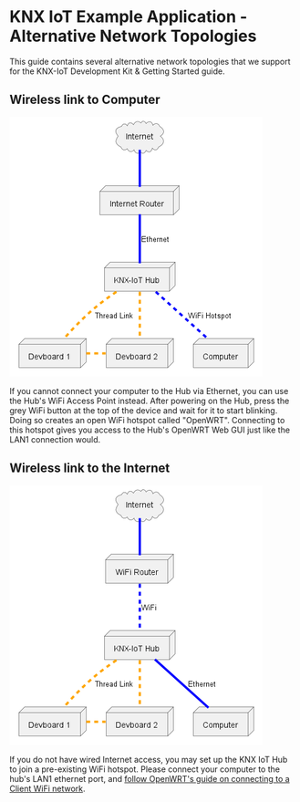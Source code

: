 # KNX IoT Example Application - Alternative Network Topologies

This guide contains several alternative network topologies that we support for the KNX-IoT Development Kit & Getting Started guide.

## Wireless link to Computer

![](puml/getting-started/png/hotspot-network-topology.png)

If you cannot connect your computer to the Hub via Ethernet, you can use the Hub's WiFi Access Point instead. After powering on the Hub, press the grey WiFi button at the top of the device and wait for it to start blinking. Doing so creates an open WiFi hotspot called "OpenWRT". Connecting to this hotspot gives you access to the Hub's OpenWRT Web GUI just like the LAN1 connection would.

## Wireless link to the Internet

![](puml/getting-started/png/wireless-network-topology.png)

If you do not have wired Internet access, you may set up the KNX IoT Hub to join a pre-existing WiFi hotspot. Please connect your computer to the hub's LAN1 ethernet port, and [follow OpenWRT's guide on connecting to a Client WiFi network](https://openwrt.org/docs/guide-user/network/wifi/connect_client_wifi).
